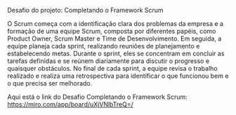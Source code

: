 Desafio do projeto: Completando o Framework Scrum

O Scrum começa com a identificação clara dos problemas da empresa e a formação de uma equipe Scrum, composta por diferentes papéis, como Product Owner, Scrum Master e Time de Desenvolvimento. Em seguida, a equipe planeja cada sprint, realizando reuniões de planejamento e estabelecendo metas. Durante o sprint, eles se concentram em concluir as tarefas definidas e se reúnem diariamente para discutir o progresso e quaisquer obstáculos. No final de cada sprint, a equipe revisa o trabalho realizado e realiza uma retrospectiva para identificar o que funcionou bem e o que precisa ser melhorado. 

Aqui está o link do Desafio Completando o Framework Scrum: https://miro.com/app/board/uXjVNlbTreQ=/

